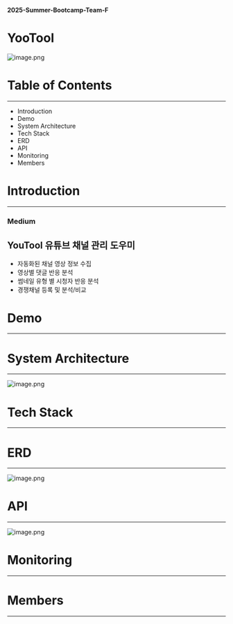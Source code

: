 **2025-Summer-Bootcamp-Team-F** 

# YooTool

![image.png](attachment:927a3a37-a44c-468b-adf9-3520aa0b37fb:image.png)

# **Table of Contents**

---

- Introduction
- Demo
- System Architecture
- Tech Stack
- ERD
- API
- Monitoring
- Members

# Introduction

---

### **Medium**

## YouTool 유튜브 채널 관리 도우미

- 자동화된 채널 영상 정보 수집
- 영상별 댓글 반응 분석
- 썸네일 유형 별 시청자 반응 분석
- 경쟁채널 등록 및 분석/비교

# Demo

---

# **System Architecture**

---

![image.png](attachment:03d6a1ce-b68a-483c-ae10-74665b625b59:image.png)

# Tech Stack

---

# ERD

---

![image.png](attachment:3eeeb133-e238-469e-a645-28e158c2aae8:image.png)

# API

---

![image.png](attachment:7d8b0186-32d7-44ff-ba17-eac9aba32cc2:image.png)

# Monitoring

---

# Members

---
